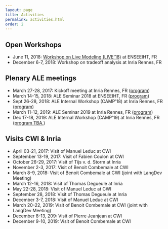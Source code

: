 ```yaml
---
layout: page
title: Activities
permalink: activities.html
order: 2
---
```


<link rel="stylesheet" href="{{ site.baseurl }}/css/all.css">
<link rel="stylesheet" type="text/css" href="https://cdnjs.cloudflare.com/ajax/libs/vis/4.20.1/vis.min.css" />
<script type="text/javascript" src="https://cdnjs.cloudflare.com/ajax/libs/vis/4.20.1/vis.min.js"></script>


## Open Workshops

- June 11, 2018: [Workshop on Live Modeling (LIVE'18)](http://gemoc.org/ale/live18) at ENSEEIHT, FR
-	December 6-7, 2018: Workshop on tradeoff analysis at Inria Rennes, FR

## Plenary ALE meetings

- March 27-28, 2017: Kickoff meeting at Inria Rennes, FR ([program](https://github.com/gemoc/ale-shared/tree/master/meetings/17-03-kickoff))
- March 14-15, 2018: ALE Seminar 2018 at ENSEEIHT, FR ([program](https://github.com/gemoc/ale-shared/tree/master/meetings/18-03-Seminar2018))
- Sept 26-28, 2018: ALE Internal Workshop (CAMP'18) at Inria Rennes, FR ([program](http://gemoc.org/ale/camp18))
- March 11-12, 2019: ALE Seminar 2019 at Inria Rennes, FR ([program](https://github.com/gemoc/ale-shared/blob/master/meetings/19-04-Seminar2019/))
- Dec 17-18, 2019: ALE Internal Workshop (CAMP'19) at Inria Rennes, FR ([program TBA.]())

## Visits CWI & Inria

- April 03-21, 2017: Visit of Manuel Leduc at CWI
- September 13-19, 2017: Visit of Fabien Coulon at CWI
- October 26-29, 2017: Visit of Tijs v. d. Storm at Inria
- November 2-3, 2017: Visit of Benoit Combemale at CWI
- March 8-9, 2018: Visit of Benoit Combemale at CWI (joint with LangDev Meeting)
- March 12-16, 2018: Visit of Thomas Degueule at Inria
-	May 22-28, 2018: Visit of Manuel Leduc at CWI
-	September 28, 2018: Visit of Thomas Degueule at Inria
-	December 3-7, 2018: Visit of Manuel Leduc at CWI
- March 20-22, 2019: Visit of Benoit Combemale at CWI (joint with LangDev Meeting)
-	December 8-13, 209: Visit of Pierre Jeanjean at CWI
- December 9-10, 2019: Visit of Benoit Combemale at CWI
